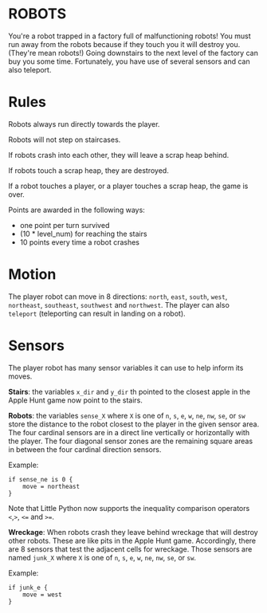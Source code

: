 # ROBOTS

You're a robot trapped in a factory full of malfunctioning robots! You must run away from the robots because if they touch you it will destroy you. (They're mean robots!) Going downstairs to the next level of the factory can buy you some time. Fortunately, you have use of several sensors and can also teleport.

# Rules

Robots always run directly towards the player.

Robots will not step on staircases.

If robots crash into each other, they will leave a scrap heap behind.

If robots touch a scrap heap, they are destroyed.

If a robot touches a player, or a player touches a scrap heap, the game is over.

Points are awarded in the following ways:
 * one point per turn survived
 * (10 * level_num) for reaching the stairs
 * 10 points every time a robot crashes

# Motion

The player robot can move in 8 directions: `north`, `east`, `south`, `west`, `northeast`, `southeast`, `southwest` and `northwest`. The player can also `teleport` (teleporting can result in landing on a robot).

# Sensors

The player robot has many sensor variables it can use to help inform its moves.

**Stairs**: the variables `x_dir` and `y_dir` th pointed to the closest apple in the Apple Hunt game now point to the stairs.

**Robots**: the variables `sense_X` where `X` is one of `n`, `s`, `e`, `w`, `ne`, `nw`, `se`, or `sw` store the distance to the robot closest to the player in the given sensor area. The four cardinal sensors are in a direct line vertically or horizontally with the player. The four diagonal sensor zones are the remaining square areas in between the four cardinal direction sensors.

Example:

	if sense_ne is 0 {  
		move = northeast  
	}  

Note that Little Python now supports the inequality comparison operators `<`,`>`, `<=` and `>=`.

**Wreckage**: When robots crash they leave behind wreckage that will destroy other robots. These are like pits in the Apple Hunt game. Accordingly, there are 8 sensors that test the adjacent cells for wreckage. Those sensors are named `junk_X` where `X` is one of `n`, `s`, `e`, `w`, `ne`, `nw`, `se`, or `sw`. 

Example:

	if junk_e {  
		move = west  
	}  


